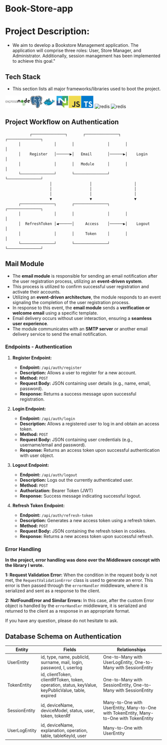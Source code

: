 # Book-Store-app


# Project Description:
-   We aim to develop a Bookstore Management application. The application will comprise three roles: User, Store Manager, and Administrator. Additionally, session management has been implemented to achieve this goal."


## Tech Stack

- This section lists all major frameworks/libraries used to boot the project.


<img src="https://raw.githubusercontent.com/devicons/devicon/master/icons/express/express-original-wordmark.svg" alt="redis" width="40" height="40"/><img src="https://raw.githubusercontent.com/devicons/devicon/master/icons/nodejs/nodejs-original-wordmark.svg" alt="express" width="40" height="40"/><img src="https://raw.githubusercontent.com/devicons/devicon/master/icons/postgresql/postgresql-original.svg" alt="express" width="40" height="40"/><img src="https://raw.githubusercontent.com/devicons/devicon/master/icons/docker/docker-original.svg" alt="express" width="40" height="40"/>
<img src="https://raw.githubusercontent.com/docker-library/docs/ad703934a62fabf54452755c8486698ff6fc5cc2/nats-streaming/logo.png" alt="redis" width="40" height="40"/><img src="https://raw.githubusercontent.com/devicons/devicon/master/icons/javascript/javascript-original.svg" alt="redis" width="40" height="40"/><img src="https://raw.githubusercontent.com/devicons/devicon/master/icons/typescript/typescript-original.svg" alt="redis" width="40" height="40"/>
<img src="https://avatars.githubusercontent.com/u/20165699?s=200&v=4" alt="redis" width="40" height="40"/>
<img src="https://jwt.io/img/pic_logo.svg" alt="redis" width="40" height="40"/>

## Project Workflow on Authentication
     
               ┌───────────────┐       ┌───────────────┐       ┌───────────────┐
          │               │       │               │       │               │
          │    Register   │──────▶│   Email       │──────▶│    Login      │
          │               │       │   Module      │       │               │
          └───────────────┘       └───────────────┘       └───────────────┘
                        │                 │                   │
                        │                 │                   │
                        │                 │                   │
                        ▼                 ▼                   ▼
          ┌───────────────┐       ┌───────────────┐       ┌───────────────┐
          │               │       │               │       │               │
          │  RefreshToken │◀──────│     Access    │──────▶│    Logout     │
          │               │       │     Token     │       │               │
          └───────────────┘       └───────────────┘       └───────────────┘


## Mail Module

- The **email module** is responsible for sending an email notification after the user registration process, utilizing an **event-driven system**.
- This process is utilized to confirm successful user registration and activate their accounts.
- Utilizing an **event-driven architecture**, the module responds to an event signaling the completion of the user registration process.
- In response to this event, the **email module** sends a **verification or welcome email** using a specific template.
- Email delivery occurs without user interaction, ensuring a **seamless user experience**.
- The module communicates with an **SMTP server** or another email delivery service to send the email notification.
     
 
         

### Endpoints - Authentication

1. **Register Endpoint:**
   - **Endpoint:** `/api/auth/register`
   - **Description:** Allows a user to register for a new account.
   - **Method:** `POST`
   - **Request Body:** JSON containing user details (e.g., name, email, password).
    - **Response:** Returns a success message upon successful registration.

2. **Login Endpoint:**
   - **Endpoint:** `/api/auth/login`
   - **Description:** Allows a registered user to log in and obtain an access token.
   - **Method:** `POST`
   - **Request Body:** JSON containing user credentials (e.g., username/email and password).
   - **Response:** Returns an access token upon successful authentication with user object.

3. **Logout Endpoint:**
   - **Endpoint:** `/api/auth/logout`
   - **Description:** Logs out the currently authenticated user.
   - **Method:** `POST`
   - **Authorization:** Bearer Token (JWT)
   - **Response:** Success message indicating successful logout.

4. **Refresh Token Endpoint:**
   - **Endpoint:** `/api/auth/refresh-token`
   - **Description:** Generates a new access token using a refresh token.
   - **Method:** `POST`
   - **Request Body:** JSON containing the refresh token in cookies.
   - **Response:** Returns a new access token upon successful refresh.

###  Error Handling
  
 
**In the project, error handling was done over the Middleware concept with the library I wrote.**

**1: Request Validation Error:** When the condition in the request body is not met, the `RequestValidationError` class is used to generate an error. This error is then passed through the `errorHandler` middleware, where it is serialized and sent as a response to the client.

**2: NotFoundError and Similar Errors:** In this case, after the custom Error object is handled by the `errorHandler` middleware, it is serialized and returned to the client as a response in an appropriate format.

If you have any question, please do not hesitate to ask.


## Database Schema on Authentication
| Entity        | Fields                                                      | Relationships                                      |
|---------------|-------------------------------------------------------------|----------------------------------------------------|
| UserEntity    | id, type, name, publicId, surname, mail, login, password, I, userlog | One-to-Many with UserLogEntity, One-to-Many with SessionEntity |
| TokenEntity   | id, clientToken, clientRfToken, token, operation, status, keyValue, keyPublicValue, table, expired | One-to-Many with SessionEntity, One-to-Many with SessionEntity |
| SessionEntity | id, deviceName, deviceModel, status, user, token, tokenRf  | Many-to-One with UserEntity, Many-to-One with TokenEntity, Many-to-One with TokenEntity |
| UserLogEntity | id, deviceName, explanation, operation, table, tableKeyId, user | Many-to-One with UserEntity |
